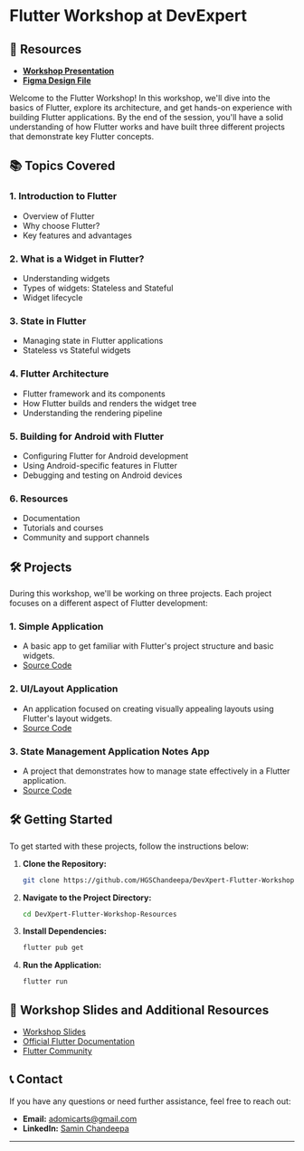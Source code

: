 # Flutter Workshop at DevExpert

## 📂 Resources

- **[Workshop Presentation](https://drive.google.com/file/d/1cEBK8H08zu4PBt_e1Filc4oBdtRjS3Bh/view?usp=sharing)**
- **[Figma Design File](https://www.figma.com/community/file/1407784385435284638/devxpert-flutter)**

Welcome to the Flutter Workshop! In this workshop, we'll dive into the basics of Flutter, explore its architecture, and get hands-on experience with building Flutter applications. By the end of the session, you'll have a solid understanding of how Flutter works and have built three different projects that demonstrate key Flutter concepts.

## 📚 Topics Covered

### 1. **Introduction to Flutter**
   - Overview of Flutter
   - Why choose Flutter?
   - Key features and advantages

### 2. **What is a Widget in Flutter?**
   - Understanding widgets
   - Types of widgets: Stateless and Stateful
   - Widget lifecycle

### 3. **State in Flutter**
   - Managing state in Flutter applications
   - Stateless vs Stateful widgets


### 4. **Flutter Architecture**
   - Flutter framework and its components
   - How Flutter builds and renders the widget tree
   - Understanding the rendering pipeline

### 5. **Building for Android with Flutter**
   - Configuring Flutter for Android development
   - Using Android-specific features in Flutter
   - Debugging and testing on Android devices

### 6. **Resources**
   - Documentation
   - Tutorials and courses
   - Community and support channels

## 🛠 Projects

During this workshop, we'll be working on three projects. Each project focuses on a different aspect of Flutter development:

### 1. **Simple Application**
   - A basic app to get familiar with Flutter's project structure and basic widgets.
   - [Source Code](https://github.com/HGSChandeepa/DevXpert-Flutter-Workshop-Resources)

### 2. **UI/Layout Application**
   - An application focused on creating visually appealing layouts using Flutter's layout widgets.
   - [Source Code](https://github.com/HGSChandeepa/DevXpert-Flutter-Workshop-Resources)

### 3. **State Management Application Notes App**
   - A project that demonstrates how to manage state effectively in a Flutter application.
   - [Source Code](https://github.com/HGSChandeepa/DevXpert-Flutter-Workshop-Resources)

## 🛠️ Getting Started

To get started with these projects, follow the instructions below:

1. **Clone the Repository:**
   ```bash
   git clone https://github.com/HGSChandeepa/DevXpert-Flutter-Workshop-Resources
   ```

2. **Navigate to the Project Directory:**
   ```bash
   cd DevXpert-Flutter-Workshop-Resources
   ```

3. **Install Dependencies:**
   ```bash
   flutter pub get
   ```

4. **Run the Application:**
   ```bash
   flutter run
   ```

## 📄 Workshop Slides and Additional Resources

- [Workshop Slides](DevXpert-Flutter-Workshop-Resources)
- [Official Flutter Documentation](https://flutter.dev/docs)
- [Flutter Community](https://flutter.dev/community)

## 📞 Contact

If you have any questions or need further assistance, feel free to reach out:

- **Email:** [adomicarts@gmail.com](mailto:adomicarts@gmail.com)
- **LinkedIn:** [Samin Chandeepa](https://www.linkedin.com/in/samin-chandeepa)

---

